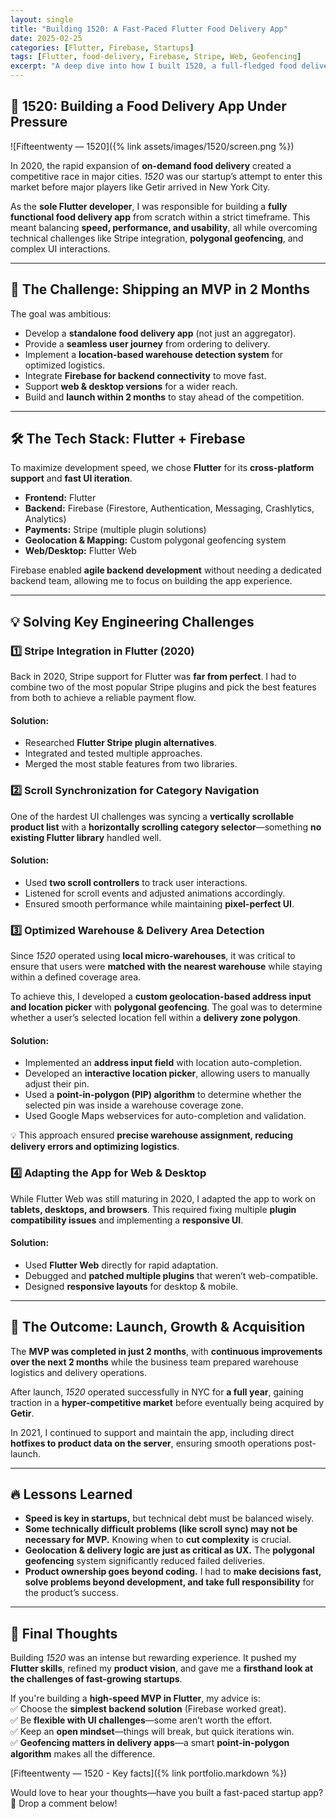 ```yaml
---
layout: single
title: "Building 1520: A Fast-Paced Flutter Food Delivery App"
date: 2025-02-25
categories: [Flutter, Firebase, Startups]
tags: [Flutter, food-delivery, Firebase, Stripe, Web, Geofencing]
excerpt: "A deep dive into how I built 1520, a full-fledged food delivery app in record time, using Flutter, Firebase, and a few clever engineering tricks."
---
```


## 🚀 1520: Building a Food Delivery App Under Pressure

![Fifteentwenty — 1520]({% link assets/images/1520/screen.png %})

In 2020, the rapid expansion of **on-demand food delivery** created a competitive race in major cities. *1520* was our startup’s attempt to enter this market before major players like Getir arrived in New York City.

As the **sole Flutter developer**, I was responsible for building a **fully functional food delivery app** from scratch within a strict timeframe. This meant balancing **speed, performance, and usability**, all while overcoming technical challenges like Stripe integration, **polygonal geofencing**, and complex UI interactions.

---

## 📌 The Challenge: Shipping an MVP in 2 Months

The goal was ambitious:  
- Develop a **standalone food delivery app** (not just an aggregator).  
- Provide a **seamless user journey** from ordering to delivery.  
- Implement a **location-based warehouse detection system** for optimized logistics.  
- Integrate **Firebase for backend connectivity** to move fast.  
- Support **web & desktop versions** for a wider reach.  
- Build and **launch within 2 months** to stay ahead of the competition.  

---

## 🛠 The Tech Stack: Flutter + Firebase

To maximize development speed, we chose **Flutter** for its **cross-platform support** and **fast UI iteration**.  

- **Frontend:** Flutter  
- **Backend:** Firebase (Firestore, Authentication, Messaging, Crashlytics, Analytics)  
- **Payments:** Stripe (multiple plugin solutions)  
- **Geolocation & Mapping:** Custom polygonal geofencing system  
- **Web/Desktop:** Flutter Web  

Firebase enabled **agile backend development** without needing a dedicated backend team, allowing me to focus on building the app experience.

---

## 💡 Solving Key Engineering Challenges

### 1️⃣ Stripe Integration in Flutter (2020)
Back in 2020, Stripe support for Flutter was **far from perfect**. I had to combine two of the most popular Stripe plugins and pick the best features from both to achieve a reliable payment flow.

#### Solution:
- Researched **Flutter Stripe plugin alternatives**.
- Integrated and tested multiple approaches.
- Merged the most stable features from two libraries.

### 2️⃣ Scroll Synchronization for Category Navigation
One of the hardest UI challenges was syncing a **vertically scrollable product list** with a **horizontally scrolling category selector**—something **no existing Flutter library** handled well.

#### Solution:
- Used **two scroll controllers** to track user interactions.
- Listened for scroll events and adjusted animations accordingly.
- Ensured smooth performance while maintaining **pixel-perfect UI**.

### 3️⃣ Optimized Warehouse & Delivery Area Detection
Since *1520* operated using **local micro-warehouses**, it was critical to ensure that users were **matched with the nearest warehouse** while staying within a defined coverage area.

To achieve this, I developed a **custom geolocation-based address input and location picker** with **polygonal geofencing**. The goal was to determine whether a user’s selected location fell within a **delivery zone polygon**.

#### Solution:
- Implemented an **address input field** with location auto-completion.
- Developed an **interactive location picker**, allowing users to manually adjust their pin.
- Used a **point-in-polygon (PIP) algorithm** to determine whether the selected pin was inside a warehouse coverage zone.
- Used Google Maps webservices for auto-completion and validation.

💡 This approach ensured **precise warehouse assignment, reducing delivery errors and optimizing logistics**.

### 4️⃣ Adapting the App for Web & Desktop
While Flutter Web was still maturing in 2020, I adapted the app to work on **tablets, desktops, and browsers**. This required fixing multiple **plugin compatibility issues** and implementing a **responsive UI**.

#### Solution:
- Used **Flutter Web** directly for rapid adaptation.
- Debugged and **patched multiple plugins** that weren’t web-compatible.
- Designed **responsive layouts** for desktop & mobile.

---

## 🎯 The Outcome: Launch, Growth & Acquisition

The **MVP was completed in just 2 months**, with **continuous improvements over the next 2 months** while the business team prepared warehouse logistics and delivery operations.  

After launch, *1520* operated successfully in NYC for **a full year**, gaining traction in a **hyper-competitive market** before eventually being acquired by **Getir**.

In 2021, I continued to support and maintain the app, including direct **hotfixes to product data on the server**, ensuring smooth operations post-launch.

---

## 🔥 Lessons Learned

- **Speed is key in startups,** but technical debt must be balanced wisely.
- **Some technically difficult problems (like scroll sync) may not be necessary for MVP.** Knowing when to **cut complexity** is crucial.
- **Geolocation & delivery logic are just as critical as UX.** The **polygonal geofencing** system significantly reduced failed deliveries.
- **Product ownership goes beyond coding.** I had to **make decisions fast, solve problems beyond development, and take full responsibility** for the product’s success.

---

## 🌟 Final Thoughts

Building *1520* was an intense but rewarding experience. It pushed my **Flutter skills**, refined my **product vision**, and gave me a **firsthand look at the challenges of fast-growing startups**.

If you're building a **high-speed MVP in Flutter**, my advice is:  
✅ Choose the **simplest backend solution** (Firebase worked great).  
✅ Be **flexible with UI challenges**—some aren’t worth the effort.  
✅ Keep an **open mindset**—things will break, but quick iterations win.  
✅ **Geofencing matters in delivery apps**—a smart **point-in-polygon algorithm** makes all the difference.

[Fifteentwenty — 1520 - Key facts]({% link portfolio.markdown %})

Would love to hear your thoughts—have you built a fast-paced startup app? 🚀 Drop a comment below!  